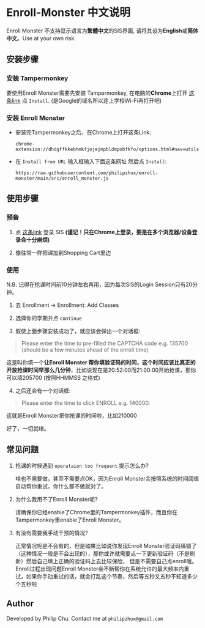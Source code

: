 
# Enroll-Monster 中文说明
Enroll Monster 不支持显示语言为**繁體中文**的SIS界面, 请将其设为**English**或**简体中文**。Use at your own risk.

## 安装步骤
### **安装 Tampermonkey**

要使用Enroll Monster需要先安装 Tampermonkey, 在电脑的**Chrome**上打开 [这条link](https://chrome.google.com/webstore/detail/tampermonkey/dhdgffkkebhmkfjojejmpbldmpobfkfo?hl=en) 点 ```Install```.
(是Google的域名所以连上学校Wi-Fi再打开吧)  
### **安装 Enroll Monster**
* 安装完Tampermonkey之后，在Chrome上打开这条Link:

	```chrome-extension://dhdgffkkebhmkfjojejmpbldmpobfkfo/options.html#nav=utils```

* 在 ```Install from URL``` 输入框输入下面这条网址 然后点 ```Install```:

	```https://raw.githubusercontent.com/philipzhux/enroll-monster/main/src/enroll_monster.js```

## 使用步骤
### 预备
1. 点 [这条link](https://sis.cuhk.edu.cn/psp/csprd/?cmd=login) 登录 SIS **(谨记！只在Chrome上登录，要是在多个浏览器/设备登录会十分麻烦)**

2. 像往常一样把课加到Shopping Cart里边


### 使用
N.B. 记得在抢课时间前10分钟左右再用，因为每次SIS的Login Session只有20分钟。
1. 去 Enrollment -> Enrollment: Add Classes

2. 选择你的学期并点 ```continue```

3. 假使上面步骤安装成功了，就应该会弹出一个对话框:
> Please enter the time to pre-filled the CAPTCHA code e.g. 135700 (should be a few minutes ahead of the enroll time)

这是叫你填一个**让Enroll Monster 帮你填验证码的时间，这个时间应该比真正的开放抢课时间早那么几分钟**，比如说现在是20:52:00而21:00:00开始抢课，那你可以填205700 (按照HHMMSS
之格式)

4. 之后还会有一个对话框:
> Please enter the time to click ENROLL e.g. 140000:

这就是Enroll Monster把你抢课的时间啦，比如210000

好了，一切就绪。


## 常见问题

1. 抢课的时候遇到 ```operataion too frequent``` 提示怎么办?
   
   啥也不需要做，甚至不需要点OK，因为Enroll Monster会按照系统的时间阈值自动帮你重试，你什么都不做就对了。

2. 为什么我用不了Enroll Monster呢?
   
   请确保你已经enable了Chrome里的Tampermonkey插件，而且你在Tampermonkey里enable了Enroll Monster。

3. 有没有需要我手动干预的情况?
   
   正常情况呢是不会有的，但是如果比如说你发现Enroll Monster验证码填错了（这种情况一般是不会出现的），那你或许就需要点一下更新验证码（不是刷新）然后自己填上正确的验证码上去比较保险，
   但是不需要自己点enroll哦。Enroll过程出现问题Enroll Monster会不断帮你在系统允许的最大频率内重试，如果你手动重试的话，就会打乱这个节奏，然后等五秒又五秒不知道多少个五秒啦
   
## Author

Developed by Philip Chu. Contact me at ```philipzhux@gmail.com```
